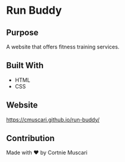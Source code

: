 # Run Buddy

## Purpose
A website that offers fitness training services.

## Built With
  * HTML
  * CSS
  
  ## Website
  https://cmuscari.github.io/run-buddy/
  
  ## Contribution
  Made with ❤️ by Cortnie Muscari
